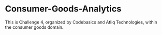 # Consumer-Goods-Analytics
This is Challenge 4, organized by Codebasics and Atliq Technologies, within the consumer goods domain.
